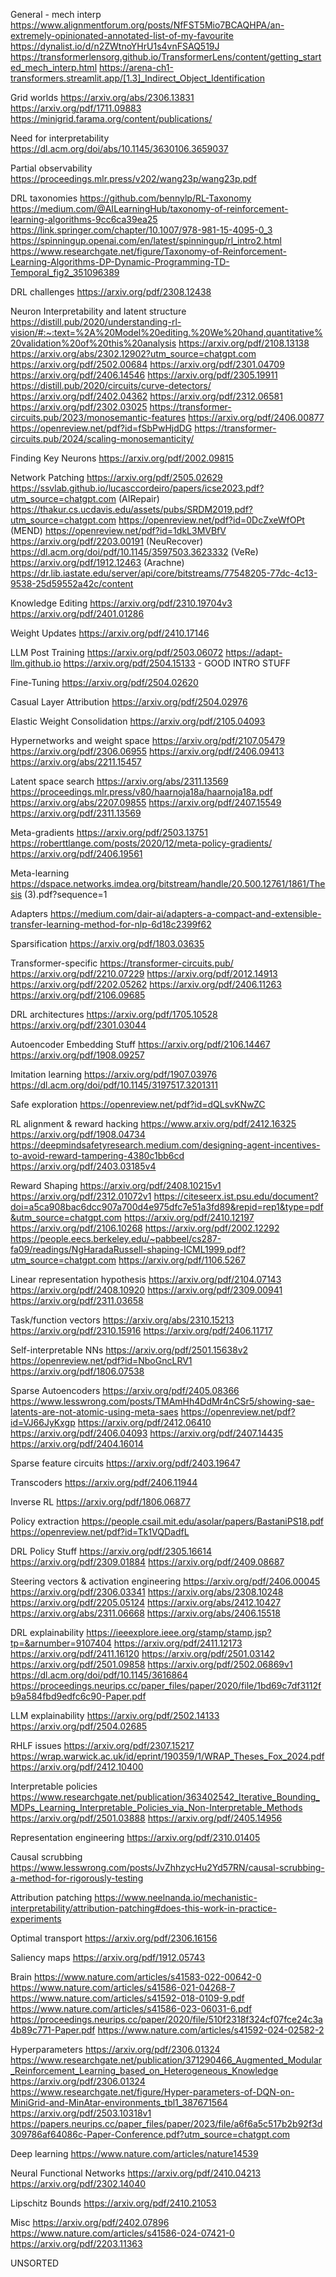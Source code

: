 General - mech interp
https://www.alignmentforum.org/posts/NfFST5Mio7BCAQHPA/an-extremely-opinionated-annotated-list-of-my-favourite
https://dynalist.io/d/n2ZWtnoYHrU1s4vnFSAQ519J
https://transformerlensorg.github.io/TransformerLens/content/getting_started_mech_interp.html
https://arena-ch1-transformers.streamlit.app/[1.3]_Indirect_Object_Identification

Grid worlds
https://arxiv.org/abs/2306.13831
https://arxiv.org/pdf/1711.09883
https://minigrid.farama.org/content/publications/

Need for interpretability
https://dl.acm.org/doi/abs/10.1145/3630106.3659037

Partial observability
https://proceedings.mlr.press/v202/wang23p/wang23p.pdf

DRL taxonomies
https://github.com/bennylp/RL-Taxonomy
https://medium.com/@AILearningHub/taxonomy-of-reinforcement-learning-algorithms-9cc6ca39ea25
https://link.springer.com/chapter/10.1007/978-981-15-4095-0_3
https://spinningup.openai.com/en/latest/spinningup/rl_intro2.html
https://www.researchgate.net/figure/Taxonomy-of-Reinforcement-Learning-Algorithms-DP-Dynamic-Programming-TD-Temporal_fig2_351096389

DRL challenges
https://arxiv.org/pdf/2308.12438

Neuron Interpretability and latent structure
https://distill.pub/2020/understanding-rl-vision/#:~:text=%2A%20Model%20editing.%20We%20hand,quantitative%20validation%20of%20this%20analysis
https://arxiv.org/pdf/2108.13138
https://arxiv.org/abs/2302.12902?utm_source=chatgpt.com
https://arxiv.org/pdf/2502.00684
https://arxiv.org/pdf/2301.04709
https://arxiv.org/pdf/2406.14546
https://arxiv.org/pdf/2305.19911
https://distill.pub/2020/circuits/curve-detectors/
https://arxiv.org/pdf/2402.04362
https://arxiv.org/pdf/2312.06581
https://arxiv.org/pdf/2302.03025
https://transformer-circuits.pub/2023/monosemantic-features
https://arxiv.org/pdf/2406.00877
https://openreview.net/pdf?id=fSbPwHjdDG
https://transformer-circuits.pub/2024/scaling-monosemanticity/

Finding Key Neurons
https://arxiv.org/pdf/2002.09815

Network Patching
https://arxiv.org/pdf/2505.02629
https://ssvlab.github.io/lucasccordeiro/papers/icse2023.pdf?utm_source=chatgpt.com (AIRepair)
https://thakur.cs.ucdavis.edu/assets/pubs/SRDM2019.pdf?utm_source=chatgpt.com
https://openreview.net/pdf?id=0DcZxeWfOPt (MEND)
https://openreview.net/pdf?id=1dkL3MVBfV
https://arxiv.org/pdf/2203.00191 (NeuRecover)
https://dl.acm.org/doi/pdf/10.1145/3597503.3623332 (VeRe)
https://arxiv.org/pdf/1912.12463 (Arachne)
https://dr.lib.iastate.edu/server/api/core/bitstreams/77548205-77dc-4c13-9538-25d59552a42c/content

Knowledge Editing
https://arxiv.org/pdf/2310.19704v3
https://arxiv.org/pdf/2401.01286

Weight Updates
https://arxiv.org/pdf/2410.17146

LLM Post Training
https://arxiv.org/pdf/2503.06072
https://adapt-llm.github.io
https://arxiv.org/pdf/2504.15133 - GOOD INTRO STUFF

Fine-Tuning
https://arxiv.org/pdf/2504.02620

Casual Layer Attribution
https://arxiv.org/pdf/2504.02976

Elastic Weight Consolidation
https://arxiv.org/pdf/2105.04093

Hypernetworks and weight space
https://arxiv.org/pdf/2107.05479
https://arxiv.org/pdf/2306.06955
https://arxiv.org/pdf/2406.09413
https://arxiv.org/abs/2211.15457

Latent space search
https://arxiv.org/abs/2311.13569
https://proceedings.mlr.press/v80/haarnoja18a/haarnoja18a.pdf
https://arxiv.org/abs/2207.09855
https://arxiv.org/pdf/2407.15549
https://arxiv.org/pdf/2311.13569

Meta-gradients
https://arxiv.org/pdf/2503.13751
https://roberttlange.com/posts/2020/12/meta-policy-gradients/
https://arxiv.org/pdf/2406.19561

Meta-learning
https://dspace.networks.imdea.org/bitstream/handle/20.500.12761/1861/Thesis (3).pdf?sequence=1

Adapters
https://medium.com/dair-ai/adapters-a-compact-and-extensible-transfer-learning-method-for-nlp-6d18c2399f62

Sparsification
https://arxiv.org/pdf/1803.03635

Transformer-specific
https://transformer-circuits.pub/
https://arxiv.org/pdf/2210.07229
https://arxiv.org/pdf/2012.14913
https://arxiv.org/pdf/2202.05262
https://arxiv.org/pdf/2406.11263
https://arxiv.org/pdf/2106.09685

DRL architectures
https://arxiv.org/pdf/1705.10528
https://arxiv.org/pdf/2301.03044

Autoencoder Embedding Stuff
https://arxiv.org/pdf/2106.14467
https://arxiv.org/pdf/1908.09257

Imitation learning
https://arxiv.org/pdf/1907.03976
https://dl.acm.org/doi/pdf/10.1145/3197517.3201311

Safe exploration
https://openreview.net/pdf?id=dQLsvKNwZC

RL alignment & reward hacking
https://www.arxiv.org/pdf/2412.16325
https://arxiv.org/pdf/1908.04734
https://deepmindsafetyresearch.medium.com/designing-agent-incentives-to-avoid-reward-tampering-4380c1bb6cd
https://arxiv.org/pdf/2403.03185v4

Reward Shaping
https://arxiv.org/pdf/2408.10215v1
https://arxiv.org/pdf/2312.01072v1
https://citeseerx.ist.psu.edu/document?doi=a5ca908bac6dcc907a700d4e975dfc7e51a3fd89&repid=rep1&type=pdf&utm_source=chatgpt.com
https://arxiv.org/pdf/2410.12197
https://arxiv.org/pdf/2106.10268
https://arxiv.org/pdf/2002.12292
https://people.eecs.berkeley.edu/~pabbeel/cs287-fa09/readings/NgHaradaRussell-shaping-ICML1999.pdf?utm_source=chatgpt.com
https://arxiv.org/pdf/1106.5267

Linear representation hypothesis
https://arxiv.org/pdf/2104.07143
https://arxiv.org/pdf/2408.10920
https://arxiv.org/pdf/2309.00941
https://arxiv.org/pdf/2311.03658

Task/function vectors
https://arxiv.org/abs/2310.15213
https://arxiv.org/pdf/2310.15916
https://arxiv.org/pdf/2406.11717

Self-interpretable NNs
https://arxiv.org/pdf/2501.15638v2
https://openreview.net/pdf?id=NboGncLRV1
https://arxiv.org/pdf/1806.07538

Sparse Autoencoders
https://arxiv.org/pdf/2405.08366
https://www.lesswrong.com/posts/TMAmHh4DdMr4nCSr5/showing-sae-latents-are-not-atomic-using-meta-saes
https://openreview.net/pdf?id=VJ66JyKxgp
https://arxiv.org/pdf/2412.06410
https://arxiv.org/pdf/2406.04093
https://arxiv.org/pdf/2407.14435
https://arxiv.org/pdf/2404.16014

Sparse feature circuits
https://arxiv.org/pdf/2403.19647

Transcoders
https://arxiv.org/pdf/2406.11944

Inverse RL
https://arxiv.org/pdf/1806.06877

Policy extraction
https://people.csail.mit.edu/asolar/papers/BastaniPS18.pdf
https://openreview.net/pdf?id=Tk1VQDadfL

DRL Policy Stuff
https://arxiv.org/pdf/2305.16614
https://arxiv.org/pdf/2309.01884
https://arxiv.org/pdf/2409.08687

Steering vectors & activation engineering
https://arxiv.org/pdf/2406.00045
https://arxiv.org/pdf/2306.03341
https://arxiv.org/abs/2308.10248
https://arxiv.org/pdf/2205.05124
https://arxiv.org/abs/2412.10427
https://arxiv.org/abs/2311.06668
https://arxiv.org/abs/2406.15518

DRL explainability
https://ieeexplore.ieee.org/stamp/stamp.jsp?tp=&arnumber=9107404
https://arxiv.org/pdf/2411.12173
https://arxiv.org/pdf/2411.16120
https://arxiv.org/pdf/2501.03142
https://arxiv.org/pdf/2501.09858
https://arxiv.org/pdf/2502.06869v1
https://dl.acm.org/doi/pdf/10.1145/3616864
https://proceedings.neurips.cc/paper_files/paper/2020/file/1bd69c7df3112fb9a584fbd9edfc6c90-Paper.pdf

LLM explainability
https://arxiv.org/pdf/2502.14133
https://arxiv.org/pdf/2504.02685

RHLF issues
https://arxiv.org/pdf/2307.15217
https://wrap.warwick.ac.uk/id/eprint/190359/1/WRAP_Theses_Fox_2024.pdf
https://arxiv.org/pdf/2412.10400

Interpretable policies
https://www.researchgate.net/publication/363402542_Iterative_Bounding_MDPs_Learning_Interpretable_Policies_via_Non-Interpretable_Methods
https://arxiv.org/pdf/2501.03888
https://arxiv.org/pdf/2405.14956

Representation engineering
https://arxiv.org/pdf/2310.01405

Causal scrubbing
https://www.lesswrong.com/posts/JvZhhzycHu2Yd57RN/causal-scrubbing-a-method-for-rigorously-testing

Attribution patching
https://www.neelnanda.io/mechanistic-interpretability/attribution-patching#does-this-work-in-practice-experiments

Optimal transport
https://arxiv.org/pdf/2306.16156

Saliency maps
https://arxiv.org/pdf/1912.05743

Brain
https://www.nature.com/articles/s41583-022-00642-0
https://www.nature.com/articles/s41586-021-04268-7
https://www.nature.com/articles/s41592-018-0109-9.pdf
https://www.nature.com/articles/s41586-023-06031-6.pdf
https://proceedings.neurips.cc/paper/2020/file/510f2318f324cf07fce24c3a4b89c771-Paper.pdf
https://www.nature.com/articles/s41592-024-02582-2

Hyperparameters
https://arxiv.org/pdf/2306.01324
https://www.researchgate.net/publication/371290466_Augmented_Modular_Reinforcement_Learning_based_on_Heterogeneous_Knowledge
https://arxiv.org/pdf/2306.01324
https://www.researchgate.net/figure/Hyper-parameters-of-DQN-on-MiniGrid-and-MinAtar-environments_tbl1_387671564
https://arxiv.org/pdf/2503.10318v1
https://papers.neurips.cc/paper_files/paper/2023/file/a6f6a5c517b2b92f3d309786af64086c-Paper-Conference.pdf?utm_source=chatgpt.com

Deep learning
https://www.nature.com/articles/nature14539

Neural Functional Networks
https://arxiv.org/pdf/2410.04213
https://arxiv.org/pdf/2302.14040

Lipschitz Bounds
https://arxiv.org/pdf/2410.21053

Misc
https://arxiv.org/pdf/2402.07896
https://www.nature.com/articles/s41586-024-07421-0
https://arxiv.org/pdf/2203.11363


UNSORTED

